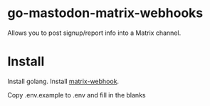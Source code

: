# go-mastodon-matrix-webhooks

Allows you to post signup/report info into a Matrix channel.    
    

# Install
Install golang. Install [matrix-webhook](https://github.com/nim65s/matrix-webhook).    
    
Copy .env.example to .env and fill in the blanks